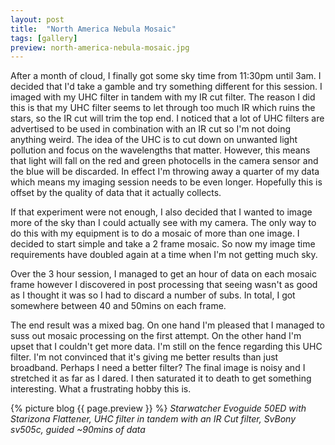 ```yaml
---
layout: post
title:  "North America Nebula Mosaic"
tags: [gallery]
preview: north-america-nebula-mosaic.jpg
---
```

After a month of cloud, I finally got some sky time from 11:30pm until 3am. I decided that I'd take a gamble and try something different for this session. I imaged with my UHC filter in tandem with my IR cut filter. The reason I did this is that my UHC filter seems to let through too much IR which ruins the stars, so the IR cut will trim the top end. I noticed that a lot of UHC filters are advertised to be used in combination with an IR cut so I'm not doing anything weird. The idea of the UHC is to cut down on unwanted light pollution and focus on the wavelengths that matter. However, this means that light will fall on the red and green photocells in the camera sensor and the blue will be discarded. In effect I'm throwing away a quarter of my data which means my imaging session needs to be even longer. Hopefully this is offset by the quality of data that it actually collects.

If that experiment were not enough, I also decided that I wanted to image more of the sky than I could actually see with my camera. The only way to do this with my equipment is to do a mosaic of more than one image. I decided to start simple and take a 2 frame mosaic. So now my image time requirements have doubled again at a time when I'm not getting much sky.

Over the 3 hour session, I managed to get an hour of data on each mosaic frame however I discovered in post processing that seeing wasn't as good as I thought it was so I had to discard a number of subs. In total, I got somewhere between 40 and 50mins on each frame. 

The end result was a mixed bag. On one hand I'm pleased that I managed to suss out mosaic processing on the first attempt. On the other hand I'm upset that I couldn't get more data. I'm still on the fence regarding this UHC filter. I'm not convinced that it's giving me better results than just broadband. Perhaps I need a better filter? The final image is noisy and I stretched it as far as I dared. I then saturated it to death to get something interesting. What a frustrating hobby this is.

{% picture blog {{ page.preview }} %}
_Starwatcher Evoguide 50ED with Starizona Flattener, UHC filter in tandem with an IR Cut filter, SvBony sv505c, guided ~90mins of data_


